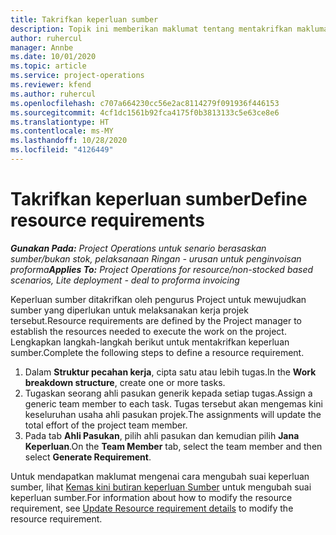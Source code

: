 ```yaml
---
title: Takrifkan keperluan sumber
description: Topik ini memberikan maklumat tentang mentakrifkan maklumat keperluan sumber.
author: ruhercul
manager: Annbe
ms.date: 10/01/2020
ms.topic: article
ms.service: project-operations
ms.reviewer: kfend
ms.author: ruhercul
ms.openlocfilehash: c707a664230cc56e2ac8114279f091936f446153
ms.sourcegitcommit: 4cf1dc1561b92fca4175f0b3813133c5e63ce8e6
ms.translationtype: HT
ms.contentlocale: ms-MY
ms.lasthandoff: 10/28/2020
ms.locfileid: "4126449"
---
```

# <a name="define-resource-requirements"></a><span data-ttu-id="0df2f-103">Takrifkan keperluan sumber</span><span class="sxs-lookup"><span data-stu-id="0df2f-103">Define resource requirements</span></span>

<span data-ttu-id="0df2f-104">_**Gunakan Pada:** Project Operations untuk senario berasaskan sumber/bukan stok, pelaksanaan Ringan - urusan untuk penginvoisan proforma_</span><span class="sxs-lookup"><span data-stu-id="0df2f-104">_**Applies To:** Project Operations for resource/non-stocked based scenarios, Lite deployment - deal to proforma invoicing_</span></span>

<span data-ttu-id="0df2f-105">Keperluan sumber ditakrifkan oleh pengurus Project untuk mewujudkan sumber yang diperlukan untuk melaksanakan kerja projek tersebut.</span><span class="sxs-lookup"><span data-stu-id="0df2f-105">Resource requirements are defined by the Project manager to establish the resources needed to execute the work on the project.</span></span> <span data-ttu-id="0df2f-106">Lengkapkan langkah-langkah berikut untuk mentakrifkan keperluan sumber.</span><span class="sxs-lookup"><span data-stu-id="0df2f-106">Complete the following steps to define a resource requirement.</span></span>

1.  <span data-ttu-id="0df2f-107">Dalam **Struktur pecahan kerja**, cipta satu atau lebih tugas.</span><span class="sxs-lookup"><span data-stu-id="0df2f-107">In the **Work breakdown structure**, create one or more tasks.</span></span>
2.  <span data-ttu-id="0df2f-108">Tugaskan seorang ahli pasukan generik kepada setiap tugas.</span><span class="sxs-lookup"><span data-stu-id="0df2f-108">Assign a generic team member to each task.</span></span> <span data-ttu-id="0df2f-109">Tugas tersebut akan mengemas kini keseluruhan usaha ahli pasukan projek.</span><span class="sxs-lookup"><span data-stu-id="0df2f-109">The assignments will update the total effort of the project team member.</span></span>
3.  <span data-ttu-id="0df2f-110">Pada tab **Ahli Pasukan**, pilih ahli pasukan dan kemudian pilih **Jana Keperluan**.</span><span class="sxs-lookup"><span data-stu-id="0df2f-110">On the **Team Member** tab, select the team member and then select **Generate Requirement**.</span></span>

<span data-ttu-id="0df2f-111">Untuk mendapatkan maklumat mengenai cara mengubah suai keperluan sumber, lihat [Kemas kini butiran keperluan Sumber](define-resource-requirements.md) untuk mengubah suai keperluan sumber.</span><span class="sxs-lookup"><span data-stu-id="0df2f-111">For information about how to modify the resource requirement, see [Update Resource requirement details](define-resource-requirements.md) to modify the resource requirement.</span></span>
